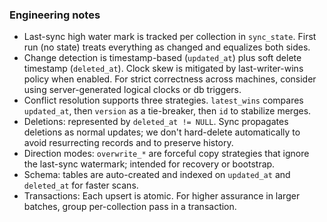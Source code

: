 ### Engineering notes

- Last-sync high water mark is tracked per collection in `sync_state`. First run (no state) treats everything as changed and equalizes both sides.
- Change detection is timestamp-based (`updated_at`) plus soft delete timestamp (`deleted_at`). Clock skew is mitigated by last-writer-wins policy when enabled. For strict correctness across machines, consider using server-generated logical clocks or db triggers.
- Conflict resolution supports three strategies. `latest_wins` compares `updated_at`, then `version` as a tie-breaker, then `id` to stabilize merges.
- Deletions: represented by `deleted_at != NULL`. Sync propagates deletions as normal updates; we don't hard-delete automatically to avoid resurrecting records and to preserve history.
- Direction modes: `overwrite_*` are forceful copy strategies that ignore the last-sync watermark; intended for recovery or bootstrap.
- Schema: tables are auto-created and indexed on `updated_at` and `deleted_at` for faster scans.
- Transactions: Each upsert is atomic. For higher assurance in larger batches, group per-collection pass in a transaction.
